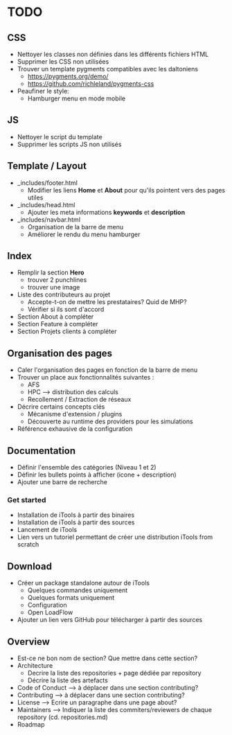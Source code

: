 # TODO

## CSS
- Nettoyer les classes non définies dans les différents fichiers HTML
- Supprimer les CSS non utilisées
- Trouver un template pygments compatibles avec les daltoniens
    - https://pygments.org/demo/
    - https://github.com/richleland/pygments-css
- Peaufiner le style:
    - Hamburger menu en mode mobile
    
## JS
- Nettoyer le script du template
- Supprimer les scripts JS non utilisés

## Template / Layout 

- _includes/footer.html
    - Modifier les liens **Home** et **About** pour qu'ils pointent vers des pages utiles
- _includes/head.html
    - Ajouter les meta informations **keywords** et **description**
- _includes/navbar.html
    - Organisation de la barre de menu
    - Améliorer le rendu du menu hamburger

## Index
- Remplir la section **Hero**
    - trouver 2 punchlines
    - trouver une image
- Liste des contributeurs au projet
    - Accepte-t-on de mettre les prestataires? Quid de MHP?
    - Vérifier si ils sont d'accord
- Section About à compléter
- Section Feature à compléter
- Section Projets clients à compléter

## Organisation des pages
- Caler l'organisation des pages en fonction de la barre de menu
- Trouver un place aux fonctionnalités suivantes :
    - AFS
    - HPC --> distribution des calculs
    - Recollement / Extraction de réseaux
- Décrire certains concepts clés
    - Mécanisme d'extension / plugins
    - Découverte au runtime des providers pour les simulations
- Référence exhausive de la configuration

## Documentation
- Définir l'ensemble des catégories (Niveau 1 et 2)
- Définir les bullets points à afficher (icone + description)
- Ajouter une barre de recherche

### Get started
- Installation de iTools à partir des binaires
- Installation de iTools à partir des sources
- Lancement de iTools
- Lien vers un tutoriel permettant de créer une distribution iTools from scratch

## Download
- Créer un package standalone autour de iTools
    - Quelques commandes uniquement
    - Quelques formats uniquement
    - Configuration
    - Open LoadFlow
- Ajouter un lien vers GitHub pour télécharger à partir des sources

## Overview
- Est-ce ne bon nom de section? Que mettre dans cette section?
- Architecture
    - Decrire la liste des repositories + page dédiée par repository
    - Décrire la liste des artefacts
- Code of Conduct --> à déplacer dans une section contributing?
- Contributing --> à déplacer dans une section contributing?
- License --> Ecrire un paragraphe dans une page about?
- Maintainers --> Indiquer la liste des commiters/reviewers de chaque repository (cd. repositories.md)
- Roadmap

